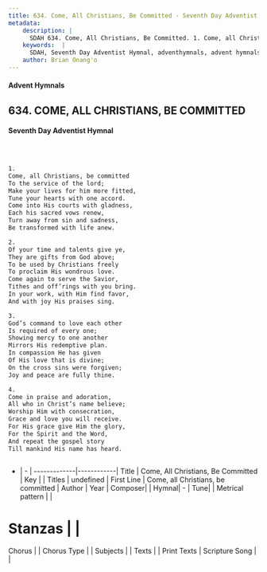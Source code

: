 ```yaml
---
title: 634. Come, All Christians, Be Committed - Seventh Day Adventist Hymnal
metadata:
    description: |
      SDAH 634. Come, All Christians, Be Committed. 1. Come, all Christians, be committed To the service of the lord; Make your lives for him more fitted, Tune your hearts with one accord. Come into His courts with gladness, Each his sacred vows renew, Turn away from sin and sadness, Be transformed with life anew.
    keywords:  |
      SDAH, Seventh Day Adventist Hymnal, adventhymnals, advent hymnals, Come, All Christians, Be Committed, Come, all Christians, be committed 
    author: Brian Onang'o
---
```


#### Advent Hymnals
## 634. COME, ALL CHRISTIANS, BE COMMITTED
#### Seventh Day Adventist Hymnal

```txt



1.
Come, all Christians, be committed
To the service of the lord;
Make your lives for him more fitted,
Tune your hearts with one accord.
Come into His courts with gladness,
Each his sacred vows renew,
Turn away from sin and sadness,
Be transformed with life anew.

2.
Of your time and talents give ye,
They are gifts from God above;
To be used by Christians freely
To proclaim His wondrous love.
Come again to serve the Savior,
Tithes and off’rings with you bring.
In your work, with Him find favor,
And with joy His praises sing.

3.
God’s command to love each other
Is required of every one;
Showing mercy to one another
Mirrors His redemptive plan.
In compassion He has given
Of His love that is divine;
On the cross sins were forgiven;
Joy and peace are fully thine.

4.
Come in praise and adoration,
All who in Christ’s name believe;
Worship Him with consecration,
Grace and love you will receive.
For His grace give Him the glory,
For the Spirit and the Word,
And repeat the gospel story
Till mankind His name has heard.



```

- |   -  |
-------------|------------|
Title | Come, All Christians, Be Committed |
Key |  |
Titles | undefined |
First Line | Come, all Christians, be committed |
Author | 
Year | 
Composer|  |
Hymnal|  - |
Tune|  |
Metrical pattern | |
# Stanzas |  |
Chorus |  |
Chorus Type |  |
Subjects |  |
Texts |  |
Print Texts | 
Scripture Song |  |
  

